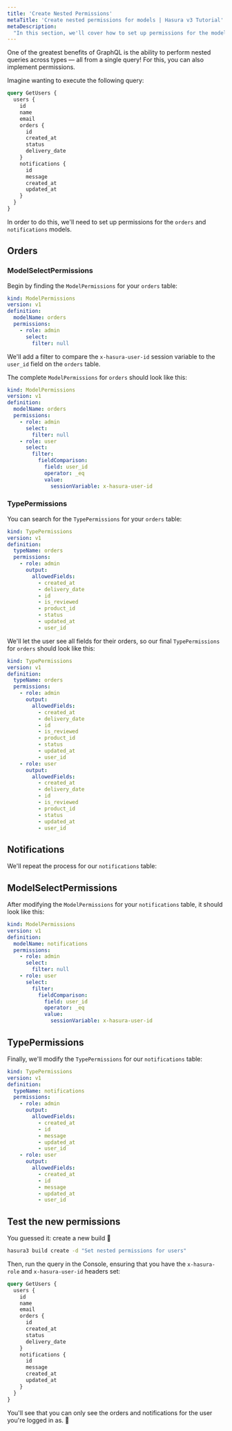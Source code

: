 ```yaml
---
title: 'Create Nested Permissions'
metaTitle: 'Create nested permissions for models | Hasura v3 Tutorial'
metaDescription:
  "In this section, we'll cover how to set up permissions for the models called by the user model for select operations."
---
```


One of the greatest benefits of GraphQL is the ability to perform nested queries across types — all from a single query!
For this, you can also implement permissions.

Imagine wanting to execute the following query:

```graphql
query GetUsers {
  users {
    id
    name
    email
    orders {
      id
      created_at
      status
      delivery_date
    }
    notifications {
      id
      message
      created_at
      updated_at
    }
  }
}
```

In order to do this, we'll need to set up permissions for the `orders` and `notifications` models.

## Orders

### ModelSelectPermissions

Begin by finding the `ModelPermissions` for your `orders` table:

```yaml
kind: ModelPermissions
version: v1
definition:
  modelName: orders
  permissions:
    - role: admin
      select:
        filter: null
```

We'll add a filter to compare the `x-hasura-user-id` session variable to the `user_id` field on the `orders` table.

The complete `ModelPermissions` for `orders` should look like this:

```yaml
kind: ModelPermissions
version: v1
definition:
  modelName: orders
  permissions:
    - role: admin
      select:
        filter: null
    - role: user
      select:
        filter:
          fieldComparison:
            field: user_id
            operator: _eq
            value:
              sessionVariable: x-hasura-user-id
```

### TypePermissions

You can search for the `TypePermissions` for your `orders` table:

```yaml
kind: TypePermissions
version: v1
definition:
  typeName: orders
  permissions:
    - role: admin
      output:
        allowedFields:
          - created_at
          - delivery_date
          - id
          - is_reviewed
          - product_id
          - status
          - updated_at
          - user_id
```

We'll let the user see all fields for their orders, so our final `TypePermissions` for `orders` should look like this:

```yaml
kind: TypePermissions
version: v1
definition:
  typeName: orders
  permissions:
    - role: admin
      output:
        allowedFields:
          - created_at
          - delivery_date
          - id
          - is_reviewed
          - product_id
          - status
          - updated_at
          - user_id
    - role: user
      output:
        allowedFields:
          - created_at
          - delivery_date
          - id
          - is_reviewed
          - product_id
          - status
          - updated_at
          - user_id
```

## Notifications

We'll repeat the process for our `notifications` table:

## ModelSelectPermissions

After modifying the `ModelPermissions` for your `notifications` table, it should look like this:

```yaml
kind: ModelPermissions
version: v1
definition:
  modelName: notifications
  permissions:
    - role: admin
      select:
        filter: null
    - role: user
      select:
        filter:
          fieldComparison:
            field: user_id
            operator: _eq
            value:
              sessionVariable: x-hasura-user-id
```

## TypePermissions

Finally, we'll modify the `TypePermissions` for our `notifications` table:

```yaml
kind: TypePermissions
version: v1
definition:
  typeName: notifications
  permissions:
    - role: admin
      output:
        allowedFields:
          - created_at
          - id
          - message
          - updated_at
          - user_id
    - role: user
      output:
        allowedFields:
          - created_at
          - id
          - message
          - updated_at
          - user_id
```

## Test the new permissions

You guessed it: create a new build 🚀

```bash
hasura3 build create -d "Set nested permissions for users"
```

Then, run the query in the Console, ensuring that you have the `x-hasura-role` and `x-hasura-user-id` headers set:

```graphql
query GetUsers {
  users {
    id
    name
    email
    orders {
      id
      created_at
      status
      delivery_date
    }
    notifications {
      id
      message
      created_at
      updated_at
    }
  }
}
```

You'll see that you can only see the orders and notifications for the user you're logged in as. 🎉

